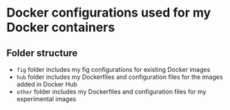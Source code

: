 # Docker configurations used for my Docker containers

## Folder structure

- `fig` folder includes my fig configurations for existing Docker images
- `hub` folder includes my Dockerfiles and configuration files for the images added in Docker Hub
- `other` folder includes my Dockerfiles and configuration files for my experimental images
